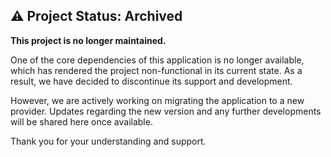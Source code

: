 ## ⚠️ Project Status: Archived

**This project is no longer maintained.**

One of the core dependencies of this application is no longer available, which has rendered the project non-functional in its current state. As a result, we have decided to discontinue its support and development.

However, we are actively working on migrating the application to a new provider. Updates regarding the new version and any further developments will be shared here once available.

Thank you for your understanding and support.

